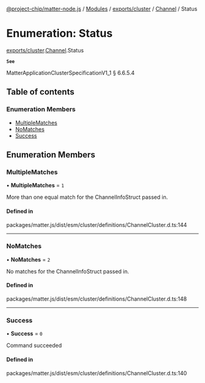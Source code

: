 [@project-chip/matter-node.js](../README.md) / [Modules](../modules.md) / [exports/cluster](../modules/exports_cluster.md) / [Channel](../modules/exports_cluster.Channel.md) / Status

# Enumeration: Status

[exports/cluster](../modules/exports_cluster.md).[Channel](../modules/exports_cluster.Channel.md).Status

**`See`**

MatterApplicationClusterSpecificationV1_1 § 6.6.5.4

## Table of contents

### Enumeration Members

- [MultipleMatches](exports_cluster.Channel.Status.md#multiplematches)
- [NoMatches](exports_cluster.Channel.Status.md#nomatches)
- [Success](exports_cluster.Channel.Status.md#success)

## Enumeration Members

### MultipleMatches

• **MultipleMatches** = ``1``

More than one equal match for the ChannelInfoStruct passed in.

#### Defined in

packages/matter.js/dist/esm/cluster/definitions/ChannelCluster.d.ts:144

___

### NoMatches

• **NoMatches** = ``2``

No matches for the ChannelInfoStruct passed in.

#### Defined in

packages/matter.js/dist/esm/cluster/definitions/ChannelCluster.d.ts:148

___

### Success

• **Success** = ``0``

Command succeeded

#### Defined in

packages/matter.js/dist/esm/cluster/definitions/ChannelCluster.d.ts:140
